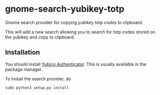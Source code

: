<!--
SPDX-FileCopyrightText: 2020 Håvard Moen <post@haavard.name>

SPDX-License-Identifier: GPL-3.0-or-later
-->

# gnome-search-yubikey-totp
Gnome search provider for copying yubikey totp codes to clipboard.

This will add a new search allowing you to search for totp codes stored on the
yubikey and copy to clipboard.

## Installation
You should install [Yubico Authenticator](https://developers.yubico.com/yubioath-desktop/).
This is usually available in the package manager.

To install the search provider, do
```
sudo python3 setup.py install
```
